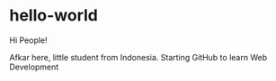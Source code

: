 # hello-world

Hi People!

Afkar here, little student from Indonesia.
Starting GitHub to learn Web Development
